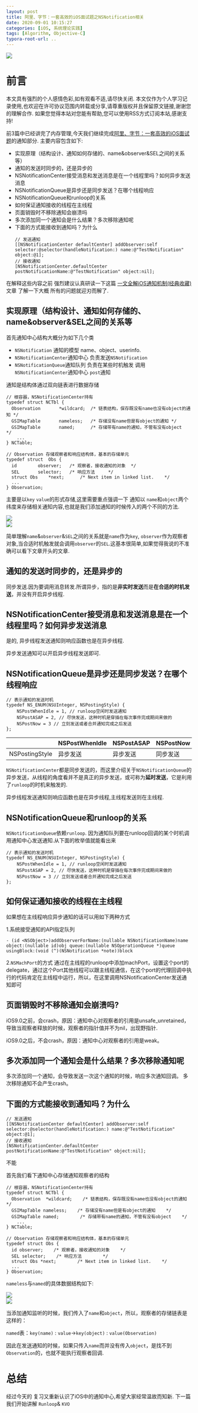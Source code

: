 ```yaml
---
layout: post
title: 阿里、字节：一套高效的iOS面试题之NSNotification相关
date: 2020-09-01 10:15:27
categories: [iOS, 系统理论实践]
tags: [Algorithm, Objective-C]
typora-root-url: ..
---
```


![](/assets/images/20200721iOSinterviewAnswers/iOSInterviewQuestionsAlbumCover.webp)

# 前言

本文具有强烈的个人感情色彩,如有观看不适,请尽快关闭. 本文仅作为个人学习记录使用,也欢迎在许可协议范围内转载或分享,请尊重版权并且保留原文链接,谢谢您的理解合作. 如果您觉得本站对您能有帮助,您可以使用RSS方式订阅本站,感谢支持!


前3篇中已经讲完了内存管理,今天我们继续完成[阿里、字节：一套高效的iOS面试题](https://juejin.im/post/6844904064937902094)的通知部分. 主要内容包含如下:

* 实现原理（结构设计、通知如何存储的、name&observer&SEL之间的关系等）
* 通知的发送时同步的，还是异步的
* NSNotificationCenter接受消息和发送消息是在一个线程里吗？如何异步发送消息
* NSNotificationQueue是异步还是同步发送？在哪个线程响应
* NSNotificationQueue和runloop的关系
* 如何保证通知接收的线程在主线程
* 页面销毁时不移除通知会崩溃吗
* 多次添加同一个通知会是什么结果？多次移除通知呢
* 下面的方式能接收到通知吗？为什么  
	``` objc
	// 发送通知
	[[NSNotificationCenter defaultCenter] addObserver:self selector:@selector(handleNotification:) name:@"TestNotification" object:@1];
	// 接收通知
	[NSNotificationCenter.defaultCenter postNotificationName:@"TestNotification" object:nil];
	```
	
	

在解释这些内容之前 强烈建议认真研读一下这篇 [一文全解iOS通知机制(经典收藏)](https://juejin.im/post/6844904082516213768)文章 了解一下大概 所有的问题就迎刃而解了.


## 实现原理（结构设计、通知如何存储的、name&observer&SEL之间的关系等

首先通知中心结构大概分为如下几个类

* `NSNotification` 通知的模型 name、object、userinfo.
* `NSNotificationCenter`通知中心 负责发送`NSNotification`
* `NSNotificationQueue`通知队列 负责在某些时机触发 调用`NSNotificationCenter`通知中心 `post`通知

通知是结构体通过双向链表进行数据存储

``` objc
// 根容器，NSNotificationCenter持有
typedef struct NCTbl {
  Observation		*wildcard;	/* 链表结构，保存既没有name也没有object的通知 */
  GSIMapTable		nameless;	/* 存储没有name但是有object的通知	*/
  GSIMapTable		named;		/* 存储带有name的通知，不管有没有object	*/
    ...
} NCTable;

// Observation 存储观察者和响应结构体，基本的存储单元
typedef	struct	Obs {
  id		observer;	/* 观察者，接收通知的对象	*/
  SEL		selector;	/* 响应方法		*/
  struct Obs	*next;		/* Next item in linked list.	*/
  ...
} Observation;

```
主要是以`key` `value`的形式存储,这里需要重点强调一下 通知以 `name`和`object`两个纬度来存储相关通知内容,也就是我们添加通知的时候传入的两个不同的方法.

![](/assets/images/20200901iOSinterviewAnswers/NCTable.webp)  
![](/assets/images/20200901iOSinterviewAnswers/NCTable2.webp)  

简单理解`name`&`observer`&`SEL`之间的关系就是`name`作为`key`, `observer`作为观察者对象,当合适时机触发就会调用`observer`的`SEL`.这基本很简单,如果觉得我说的不准确可以看下文章开头的文章.

## 通知的发送时同步的，还是异步的

同步发送.因为要调用消息转发.所谓异步，指的是**非实时发送**而是**在合适的时机发送**，并没有开启异步线程.

## NSNotificationCenter接受消息和发送消息是在一个线程里吗？如何异步发送消息

是的, 异步线程发送通知则响应函数也是在异步线程.

异步发送通知可以开启异步线程发送即可.

## NSNotificationQueue是异步还是同步发送？在哪个线程响应

``` objc
// 表示通知的发送时机
typedef NS_ENUM(NSUInteger, NSPostingStyle) {
    NSPostWhenIdle = 1, // runloop空闲时发送通知
    NSPostASAP = 2, // 尽快发送，这种时机是穿插在每次事件完成期间来做的
    NSPostNow = 3 // 立刻发送或者合并通知完成之后发送
};
```

|  | NSPostWhenIdle |  NSPostASAP  | NSPostNow |
| ------| ------ |  ------ |  ------ |
| NSPostingStyle | 异步发送 | 异步发送 | 同步发送 |

`NSNotificationCenter`都是同步发送的，而这里介绍关于`NSNotificationQueue`的异步发送，从线程的角度看并不是真正的异步发送，或可称为**延时发送**，它是利用了`runloop`的时机来触发的.

异步线程发送通知则响应函数也是在异步线程,主线程发送则在主线程.

## NSNotificationQueue和runloop的关系

`NSNotificationQueue`依赖`runloop`. 因为通知队列要在runloop回调的某个时机调用通知中心发送通知.从下面的枚举值就能看出来

``` objc
// 表示通知的发送时机
typedef NS_ENUM(NSUInteger, NSPostingStyle) {
    NSPostWhenIdle = 1, // runloop空闲时发送通知
    NSPostASAP = 2, // 尽快发送，这种时机是穿插在每次事件完成期间来做的
    NSPostNow = 3 // 立刻发送或者合并通知完成之后发送
};
```

## 如何保证通知接收的线程在主线程

如果想在主线程响应异步通知的话可以用如下两种方式

1.系统接受通知的API指定队列

``` objc
- (id <NSObject>)addObserverForName:(nullable NSNotificationName)name object:(nullable id)obj queue:(nullable NSOperationQueue *)queue usingBlock:(void (^)(NSNotification *note))block
```
2.`NSMachPort`的方式 通过在主线程的runloop中添加machPort，设置这个port的delegate，通过这个Port其他线程可以跟主线程通信，在这个port的代理回调中执行的代码肯定在主线程中运行，所以，在这里调用NSNotificationCenter发送通知即可

## 页面销毁时不移除通知会崩溃吗?

iOS9.0之前，会crash，原因：通知中心对观察者的引用是unsafe_unretained，导致当观察者释放的时候，观察者的指针值并不为nil，出现野指针.  

iOS9.0之后，不会crash，原因：通知中心对观察者的引用是weak。


## 多次添加同一个通知会是什么结果？多次移除通知呢

多次添加同一个通知，会导致发送一次这个通知的时候，响应多次通知回调。
多次移除通知不会产生crash。

## 下面的方式能接收到通知吗？为什么
	
``` objc
// 发送通知
[[NSNotificationCenter defaultCenter] addObserver:self selector:@selector(handleNotification:) name:@"TestNotification" object:@1];
// 接收通知
[NSNotificationCenter.defaultCenter postNotificationName:@"TestNotification" object:nil];
```

不能

首先我们看下通知中心存储通知观察者的结构

``` objc
// 根容器，NSNotificationCenter持有
typedef struct NCTbl {
  Observation  *wildcard;    /* 链表结构，保存既没有name也没有object的通知 */
  GSIMapTable nameless;    /* 存储没有name但是有object的通知    */
  GSIMapTable named;        /* 存储带有name的通知，不管有没有object    */
    ...
} NCTable;

// Observation 存储观察者和响应结构体，基本的存储单元
typedef	struct Obs {
  id observer;    /* 观察者，接收通知的对象    */
  SEL selector;    /* 响应方法        */
  struct Obs *next;        /* Next item in linked list.    */
  ...
} Observation;
```
`nameless`与`named`的具体数据结构如下:

![](/assets/images/20200901iOSinterviewAnswers/NCTable.webp)  
![](/assets/images/20200901iOSinterviewAnswers/NCTable2.webp)  

当添加通知监听的时候，我们传入了`name`和`object`，所以，观察者的存储链表是这样的：

`named`表：`key(name)` : `value`->`key(object)` : `value(Observation)`

因此在发送通知的时候，如果只传入`name`而并没有传入`object`，是找不到`Observation`的，也就不能执行观察者回调.


# 总结

经过今天的 复习又重新认识了iOS中的通知中心,希望大家经常温故而知新. 下一篇我们开始讲解 `Runloop`& `KVO`

